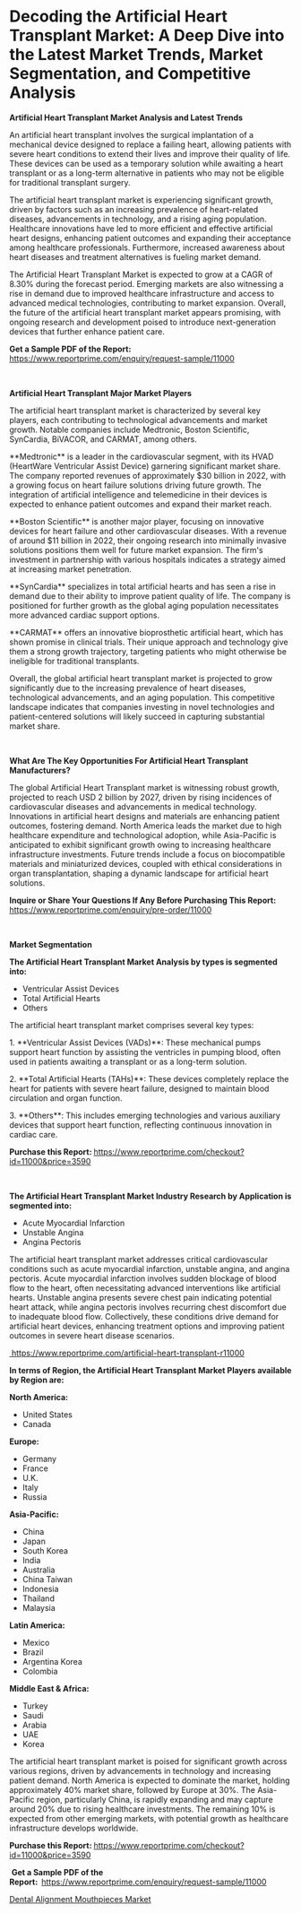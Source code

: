 <p><h1>Decoding the Artificial Heart Transplant Market: A Deep Dive into the Latest Market Trends, Market Segmentation, and Competitive Analysis</h1></p><p><strong>Artificial Heart Transplant Market Analysis and Latest Trends</strong></p>
<p><p>An artificial heart transplant involves the surgical implantation of a mechanical device designed to replace a failing heart, allowing patients with severe heart conditions to extend their lives and improve their quality of life. These devices can be used as a temporary solution while awaiting a heart transplant or as a long-term alternative in patients who may not be eligible for traditional transplant surgery.</p><p>The artificial heart transplant market is experiencing significant growth, driven by factors such as an increasing prevalence of heart-related diseases, advancements in technology, and a rising aging population. Healthcare innovations have led to more efficient and effective artificial heart designs, enhancing patient outcomes and expanding their acceptance among healthcare professionals. Furthermore, increased awareness about heart diseases and treatment alternatives is fueling market demand.</p><p>The Artificial Heart Transplant Market is expected to grow at a CAGR of 8.30% during the forecast period. Emerging markets are also witnessing a rise in demand due to improved healthcare infrastructure and access to advanced medical technologies, contributing to market expansion. Overall, the future of the artificial heart transplant market appears promising, with ongoing research and development poised to introduce next-generation devices that further enhance patient care.</p></p>
<p><strong>Get a Sample PDF of the Report:&nbsp;</strong> <a href="https://www.reportprime.com/enquiry/request-sample/11000?utm_campaign=2769&utm_medium=2&utm_source=Github&utm_content=ia&utm_term=20032025&utm_id=artificial-heart-transplant">https://www.reportprime.com/enquiry/request-sample/11000</a></p>
<p>&nbsp;</p>
<p><strong>Artificial Heart Transplant Major Market Players</strong></p>
<p><p>The artificial heart transplant market is characterized by several key players, each contributing to technological advancements and market growth. Notable companies include Medtronic, Boston Scientific, SynCardia, BiVACOR, and CARMAT, among others.</p><p>**Medtronic** is a leader in the cardiovascular segment, with its HVAD (HeartWare Ventricular Assist Device) garnering significant market share. The company reported revenues of approximately $30 billion in 2022, with a growing focus on heart failure solutions driving future growth. The integration of artificial intelligence and telemedicine in their devices is expected to enhance patient outcomes and expand their market reach.</p><p>**Boston Scientific** is another major player, focusing on innovative devices for heart failure and other cardiovascular diseases. With a revenue of around $11 billion in 2022, their ongoing research into minimally invasive solutions positions them well for future market expansion. The firm's investment in partnership with various hospitals indicates a strategy aimed at increasing market penetration.</p><p>**SynCardia** specializes in total artificial hearts and has seen a rise in demand due to their ability to improve patient quality of life. The company is positioned for further growth as the global aging population necessitates more advanced cardiac support options.</p><p>**CARMAT** offers an innovative bioprosthetic artificial heart, which has shown promise in clinical trials. Their unique approach and technology give them a strong growth trajectory, targeting patients who might otherwise be ineligible for traditional transplants.</p><p>Overall, the global artificial heart transplant market is projected to grow significantly due to the increasing prevalence of heart diseases, technological advancements, and an aging population. This competitive landscape indicates that companies investing in novel technologies and patient-centered solutions will likely succeed in capturing substantial market share.</p></p>
<p>&nbsp;</p>
<p><strong>What Are The Key Opportunities For Artificial Heart Transplant Manufacturers?</strong></p>
<p><p>The global Artificial Heart Transplant market is witnessing robust growth, projected to reach USD 2 billion by 2027, driven by rising incidences of cardiovascular diseases and advancements in medical technology. Innovations in artificial heart designs and materials are enhancing patient outcomes, fostering demand. North America leads the market due to high healthcare expenditure and technological adoption, while Asia-Pacific is anticipated to exhibit significant growth owing to increasing healthcare infrastructure investments. Future trends include a focus on biocompatible materials and miniaturized devices, coupled with ethical considerations in organ transplantation, shaping a dynamic landscape for artificial heart solutions.</p></p>
<p><strong>Inquire or Share Your Questions If Any Before Purchasing This Report:</strong> <a href="https://www.reportprime.com/enquiry/pre-order/11000?utm_campaign=2769&utm_medium=2&utm_source=Github&utm_content=ia&utm_term=20032025&utm_id=artificial-heart-transplant">https://www.reportprime.com/enquiry/pre-order/11000</a></p>
<p>&nbsp;</p>
<p><strong>Market Segmentation</strong></p>
<p><strong>The Artificial Heart Transplant Market Analysis by types is segmented into:</strong></p>
<p><ul><li>Ventricular Assist Devices</li><li>Total Artificial Hearts</li><li>Others</li></ul></p>
<p><p>The artificial heart transplant market comprises several key types: </p><p>1. **Ventricular Assist Devices (VADs)**: These mechanical pumps support heart function by assisting the ventricles in pumping blood, often used in patients awaiting a transplant or as a long-term solution. </p><p>2. **Total Artificial Hearts (TAHs)**: These devices completely replace the heart for patients with severe heart failure, designed to maintain blood circulation and organ function.</p><p>3. **Others**: This includes emerging technologies and various auxiliary devices that support heart function, reflecting continuous innovation in cardiac care.</p></p>
<p><strong>Purchase this Report:&nbsp;</strong><a href="https://www.reportprime.com/checkout?id=11000&price=3590&utm_campaign=2769&utm_medium=2&utm_source=Github&utm_content=ia&utm_term=20032025&utm_id=artificial-heart-transplant">https://www.reportprime.com/checkout?id=11000&price=3590</a></p>
<p>&nbsp;</p>
<p><strong>The Artificial Heart Transplant Market Industry Research by Application is segmented into:</strong></p>
<p><ul><li>Acute Myocardial Infarction</li><li>Unstable Angina</li><li>Angina Pectoris</li></ul></p>
<p><p>The artificial heart transplant market addresses critical cardiovascular conditions such as acute myocardial infarction, unstable angina, and angina pectoris. Acute myocardial infarction involves sudden blockage of blood flow to the heart, often necessitating advanced interventions like artificial hearts. Unstable angina presents severe chest pain indicating potential heart attack, while angina pectoris involves recurring chest discomfort due to inadequate blood flow. Collectively, these conditions drive demand for artificial heart devices, enhancing treatment options and improving patient outcomes in severe heart disease scenarios.</p></p>
<p><a href="https://www.reportprime.com/artificial-heart-transplant-r11000?utm_campaign=2769&utm_medium=2&utm_source=Github&utm_content=ia&utm_term=20032025&utm_id=artificial-heart-transplant">&nbsp;https://www.reportprime.com/artificial-heart-transplant-r11000</a></p>
<p><strong>In terms of Region, the Artificial Heart Transplant Market Players available by Region are:</strong></p>
<p>
    <p> <strong> North America: </strong>
        <ul>
            <li>United States</li>
            <li>Canada</li>
        </ul>
        </p> 
    <p> <strong> Europe: </strong>
        <ul>
            <li>Germany</li>
            <li>France</li>
            <li>U.K.</li>
            <li>Italy</li>
            <li>Russia</li>
        </ul>
        </p> 
    <p> <strong> Asia-Pacific: </strong>
        <ul>
            <li>China</li>
            <li>Japan</li>
            <li>South Korea</li>
            <li>India</li>
            <li>Australia</li>
            <li>China Taiwan</li>
            <li>Indonesia</li>
            <li>Thailand</li>
            <li>Malaysia</li>
        </ul>
        </p> 
    <p> <strong> Latin America: </strong>
        <ul>
            <li>Mexico</li>
            <li>Brazil</li>
            <li>Argentina Korea</li>
            <li>Colombia</li>
        </ul>
        </p> 
    <p> <strong> Middle East & Africa: </strong>
        <ul>
            <li>Turkey</li>
            <li>Saudi</li>
            <li>Arabia</li>
            <li>UAE</li>
            <li>Korea</li>
        </ul>
    </p>
    </p>
<p><p>The artificial heart transplant market is poised for significant growth across various regions, driven by advancements in technology and increasing patient demand. North America is expected to dominate the market, holding approximately 40% market share, followed by Europe at 30%. The Asia-Pacific region, particularly China, is rapidly expanding and may capture around 20% due to rising healthcare investments. The remaining 10% is expected from other emerging markets, with potential growth as healthcare infrastructure develops worldwide.</p></p>
<p><strong>Purchase this Report: </strong><a href="https://www.reportprime.com/checkout?id=11000&price=3590&utm_campaign=2769&utm_medium=2&utm_source=Github&utm_content=ia&utm_term=20032025&utm_id=artificial-heart-transplant">https://www.reportprime.com/checkout?id=11000&price=3590</a></p>
<p>&nbsp;<strong>Get a Sample PDF of the Report:&nbsp;&nbsp;</strong><a href="https://www.reportprime.com/enquiry/request-sample/11000?utm_campaign=2769&utm_medium=2&utm_source=Github&utm_content=ia&utm_term=20032025&utm_id=artificial-heart-transplant">https://www.reportprime.com/enquiry/request-sample/11000</a></p>
<p><strong></strong></p>
<p><p><a href="https://github.com/organophelia8282/Market-Research-Report-List-1/blob/main/dental-alignment-mouthpieces-market.md?utm_campaign=2769&utm_medium=2&utm_source=Github&utm_content=ia&utm_term=20032025&utm_id=artificial-heart-transplant">Dental Alignment Mouthpieces Market</a></p></p>